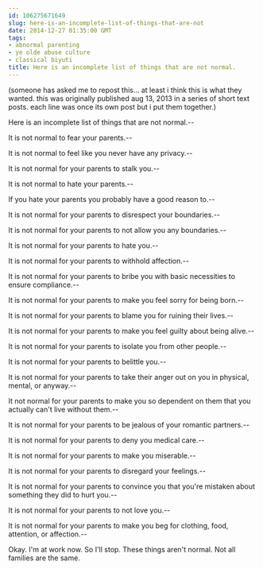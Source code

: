 ```yaml
---
id: 106275671649
slug: here-is-an-incomplete-list-of-things-that-are-not
date: 2014-12-27 01:35:00 GMT
tags:
- abnormal parenting
- ye olde abuse culture
- classical biyuti
title: Here is an incomplete list of things that are not normal.
---
```

(someone has asked me to repost this... at least i think this is what they wanted. this was originally published aug 13, 2013 in a series of short text posts. each line was once its own post but i put them together.)

Here is an incomplete list of things that are not normal.--

It is not normal to fear your parents.--

It is not normal to feel like you never have any privacy.--

It is not normal for your parents to stalk you.--

It is not normal to hate your parents.--

If you hate your parents you probably have a good reason to.--

It is not normal for your parents to disrespect your boundaries.--

It is not normal for your parents to not allow you any boundaries.--

It is not normal for your parents to hate you.--

It is not normal for your parents to withhold affection.--

It is not normal for your parents to bribe you with basic necessities to ensure compliance.--

It is not normal for your parents to make you feel sorry for being born.--

It is not normal for your parents to blame you for ruining their lives.--

It is not normal for your parents to make you feel guilty about being alive.--

It is not normal for your parents to isolate you from other people.--

It is not normal for your parents to belittle you.--

It is not normal for your parents to take their anger out on you in physical, mental, or anyway.--

It not normal for your parents to make you so dependent on them that you actually can't live without them.--

It is not normal for your parents to be jealous of your romantic partners.--

It is not normal for your parents to deny you medical care.--

It is not normal for your parents to make you miserable.--

It is not normal for your parents to disregard your feelings.--

It is not normal for your parents to convince you that you're mistaken about something they did to hurt you.--

It is not normal for your parents to not love you.--

It is not normal for your parents to make you beg for clothing, food, attention, or affection.--

Okay. I'm at work now. So I'll stop. These things aren't normal. Not all families are the same.